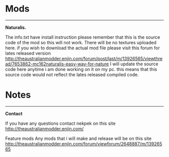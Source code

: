 Mods
===
---
**Naturalis.**

 The info.txt have install instruction please remember that this is the source code of the mod so this will not work. There will be no textures uploaded here. if you wish to download the actual mod file please visit this forum for lates released version http://theaustralianmodder.enjin.com/forum/post/last/m/13926565/viewthread/7653862-mc162naturalis-easy-way-for-nature I will update the source code here anytime i am done working on it on my pc. this means that this source code would not reflect the lates released compiled code.

Notes
===
---
**Contact**

If you have any questions contact nekpek on this site http://theaustralianmodder.enjin.com/

Feature mods Any mods that i will make and release will be on this site http://theaustralianmodder.enjin.com/forum/viewforum/2648887/m/13926565


